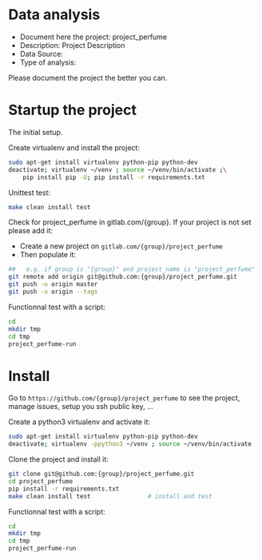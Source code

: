 # Data analysis
- Document here the project: project_perfume
- Description: Project Description
- Data Source:
- Type of analysis:

Please document the project the better you can.

# Startup the project

The initial setup.

Create virtualenv and install the project:
```bash
sudo apt-get install virtualenv python-pip python-dev
deactivate; virtualenv ~/venv ; source ~/venv/bin/activate ;\
    pip install pip -U; pip install -r requirements.txt
```

Unittest test:
```bash
make clean install test
```

Check for project_perfume in gitlab.com/{group}.
If your project is not set please add it:

- Create a new project on `gitlab.com/{group}/project_perfume`
- Then populate it:

```bash
##   e.g. if group is "{group}" and project_name is "project_perfume"
git remote add origin git@github.com:{group}/project_perfume.git
git push -u origin master
git push -u origin --tags
```

Functionnal test with a script:

```bash
cd
mkdir tmp
cd tmp
project_perfume-run
```

# Install

Go to `https://github.com/{group}/project_perfume` to see the project, manage issues,
setup you ssh public key, ...

Create a python3 virtualenv and activate it:

```bash
sudo apt-get install virtualenv python-pip python-dev
deactivate; virtualenv -ppython3 ~/venv ; source ~/venv/bin/activate
```

Clone the project and install it:

```bash
git clone git@github.com:{group}/project_perfume.git
cd project_perfume
pip install -r requirements.txt
make clean install test                # install and test
```
Functionnal test with a script:

```bash
cd
mkdir tmp
cd tmp
project_perfume-run
```
